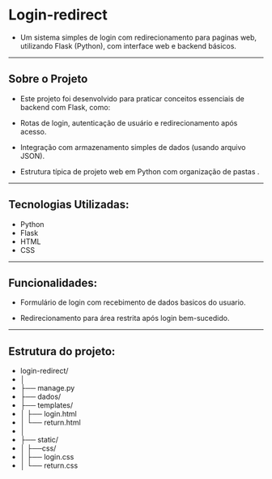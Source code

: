 # Login-redirect

- Um sistema simples de login com redirecionamento para paginas web, utilizando Flask (Python), com interface web e backend básicos.
---
## Sobre o Projeto
- Este projeto foi desenvolvido para praticar conceitos essenciais de backend com Flask, como:

- Rotas de login, autenticação de usuário e redirecionamento após acesso.

- Integração com armazenamento simples de dados (usando arquivo JSON).

- Estrutura típica de projeto web em Python com organização de pastas .
---
## Tecnologias Utilizadas:

- Python
- Flask
- HTML
- CSS
---
## Funcionalidades:

- Formulário de login com recebimento de dados basicos do usuario.

- Redirecionamento para área restrita após login bem-sucedido.
---
## Estrutura do projeto:
- login-redirect/
- │
- ├── manage.py             
- ├── dados/                
- ├── templates/           
- │   ├── login.html
- │   └── return.html   
- │
- ├── static/
- │   ├──css/
- │     ├──  login.css
- │     └── return.css
